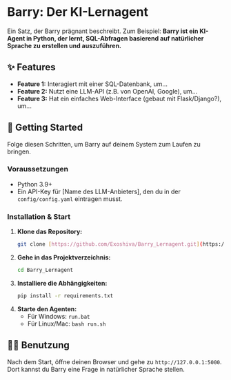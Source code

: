 # Barry: Der KI-Lernagent

Ein Satz, der Barry prägnant beschreibt. Zum Beispiel: 
**Barry ist ein KI-Agent in Python, der lernt, SQL-Abfragen basierend auf natürlicher Sprache zu erstellen und auszuführen.**

## ✨ Features

* **Feature 1:** Interagiert mit einer SQL-Datenbank, um...
* **Feature 2:** Nutzt eine LLM-API (z.B. von OpenAI, Google), um...
* **Feature 3:** Hat ein einfaches Web-Interface (gebaut mit Flask/Django?), um...

## 🚀 Getting Started

Folge diesen Schritten, um Barry auf deinem System zum Laufen zu bringen.

### Voraussetzungen

* Python 3.9+
* Ein API-Key für [Name des LLM-Anbieters], den du in der `config/config.yaml` eintragen musst.

### Installation & Start

1.  **Klone das Repository:**
    ```bash
    git clone [https://github.com/Exoshiva/Barry_Lernagent.git](https://github.com/Exoshiva/Barry_Lernagent.git)
    ```
2.  **Gehe in das Projektverzeichnis:**
    ```bash
    cd Barry_Lernagent
    ```
3.  **Installiere die Abhängigkeiten:**
    ```bash
    pip install -r requirements.txt
    ```
4.  **Starte den Agenten:**
    * Für Windows: `run.bat`
    * Für Linux/Mac: `bash run.sh`

## 👨‍💻 Benutzung

Nach dem Start, öffne deinen Browser und gehe zu `http://127.0.0.1:5000`. Dort kannst du Barry eine Frage in natürlicher Sprache stellen.
